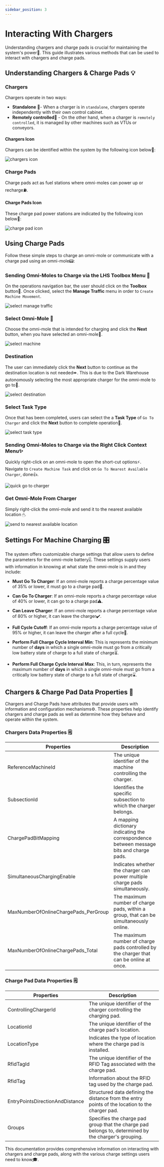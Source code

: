 ```yaml
---
sidebar_position: 3
---
```


# Interacting With Chargers 

Understanding chargers and charge pads is crucial for maintaining the system's power🔌. This guide illustrates various methods that can be used to interact with chargers and charge pads.

## Understanding Chargers & Charge Pads 💡

### Chargers
Chargers operate in two ways: 
- **Standalone** 🤖- When a charger is in `standalone`, chargers operate independently with their own control cabinet.
- **Remotely controlled**📡 -  On the other hand, when a charger is `remotely controlled`, it is managed by other machines such as VTUs or conveyors. 

#### Chargers Icon
Chargers can be identified within the system by the following icon below🔽:

![chargers icon](assets/interacting-with-chargers/charger-icon.PNG "chargers icon")

### Charge Pads
Charge pads act as fuel stations where omni-moles can power up or recharge⛽. 

#### Charge Pads Icon
These charge pad power stations are indicated by the following icon below🔽:

![charge pad icon](assets/interacting-with-chargers/charge-pad-icon.PNG "charge pad icon")

## Using Charge Pads
Follow these simple steps to charge an omni-mole or communicate with a charge pad using an omni-mole📟:

### Sending Omni-Moles to Charge via the LHS Toolbox Menu 🧰

On the operations navigation bar, the user should click on the **Toolbox** button🔧. Once clicked, select the **Manage Traffic** menu in order to `Create Machine Movement`.

![select manage traffic](assets/interacting-with-chargers/select-manage-traffic.png "select manage traffic")

### Select Omni-Mole 📍

Choose the omni-mole that is intended for charging and click the **Next** button, when you have selected an omni-mole🎯.

![select machine](assets/interacting-with-chargers/select-machine.png "select machine")

### Destination

The user can immediately click the **Next** button to continue as the destination location is not needed⏩. This is due to the Dark Warehouse autonomously selecting the most appropriate charger for the omni-mole to go to📌.

![select destination](assets/interacting-with-chargers/select-destination.png "select destination")

### Select Task Type

Once that has been completed, users can select the a **Task Type** of `Go To Charger` and click the **Next** button to complete operation🎉.

![select task type](assets/interacting-with-chargers/select-task-type.png "select task type")

### Sending Omni-Moles to Charge via the Right Click Context Menu✨
Quickly right-click on an omni-mole to open the short-cut options⚡. Navigate to `Create Machine Task` and click on `Go To Nearest Available Charger`, done👍.

![quick go to charger](assets/interacting-with-chargers/quick-go-to-charger.png "charger go to charger")

### Get Omni-Mole From Charger
Simply right-click the omni-mole and send it to the nearest available location 🖱.

![send to nearest available location](assets/interacting-with-chargers/send-to-nearest-available-location.png "send to nearest available location")

## Settings For Machine Charging 🎛️

The system offers customizable charge settings that allow users to define the parameters for the omni-mole battery🎚️. These settings supply users with information in knowing at what state the omni-mole is in and they include:

- **Must Go To Charger**: If an omni-mole reports a charge percentage value of 35% or lower, it must go to a charge pad🚨.

- **Can Go To Charger**: If an omni-mole reports a charge percentage value of 40% or lower, it can go to a charge pad⚠️.

- **Can Leave Charger**: If an omni-mole reports a charge percentage value of 80% or higher, it can leave the charger✔️.

- **Full Cycle Cutoff**: If an omni-mole reports a charge percentage value of 95% or higher, it can leave the charger after a full cycle🔋.

- **Perform Full Charge Cycle Interval Min**: This is represents the minimum number of **days** in which a single omni-mole must go from a critically low battery state of charge to a full state of charge⏳.

- **Perform Full Charge Cycle Interval Max**: This, in turn, represents the maximum number of **days** in which a single omni-mole must go from a critically low battery state of charge to a full state of charge⌛.

## Chargers & Charge Pad Data Properties 📝

Chargers and Charge Pads have attributes that provide users with information and configuration mechanisms⚙️. These properties help identify chargers and charge pads as well as determine how they behave and operate within the system. 

### Chargers Data Properties 🗒️

| Properties                            | Description                                                                               | 
| ----------                            | -----------                                                                               | 
| ReferenceMachineId                    | The unique identifier of the machine controlling the charger.                             | 
| SubsectionId                          | Identifies the specific subsection to which the charger belongs.                          |
| ChargePadBitMapping                   | A mapping dictionary indicating the correspondence between message bits and charge pads.  |
| SimultaneousChargingEnable            | Indicates whether the charger can power multiple charge pads simultaneously.              |
| MaxNumberOfOnlineChargePads_PerGroup  | The maximum number of charge pads, within a group, that can be simultaneously online.     |
| MaxNumberOfOnlineChargePads_Total     | The maximum number of charge pads controlled by the charger that can be online at once.   |

### Charge Pad Data Properties 🗒️

| Properties                        | Description                                                                                           | 
| ----------                        | -----------                                                                                           | 
| ControllingChargerId              | The unique identifier of the charger controlling the charging pad.                                    | 
| LocationId                        | The unique identifier of the charge pad's location.                                                   |
| LocationType                      | Indicates the type of location where the charge pad is installed.                                     |
| RfidTagId                         | The unique identifier of the RFID Tag associated with the charge pad.                                 |
| RfidTag                           | Information about the RFID tag used by the charge pad.                                                |
| EntryPointsDirectionAndDistance   | Structured data defining the distance from the entry points of the location to the charger pad.       |
| Groups                            | Specifies the charge pad group that the charge pad belongs to, determined by the charger's grouping.  |

This documentation provides comprehensive information on interacting with chargers and charge pads, along with the various charge settings users need to know🎓.